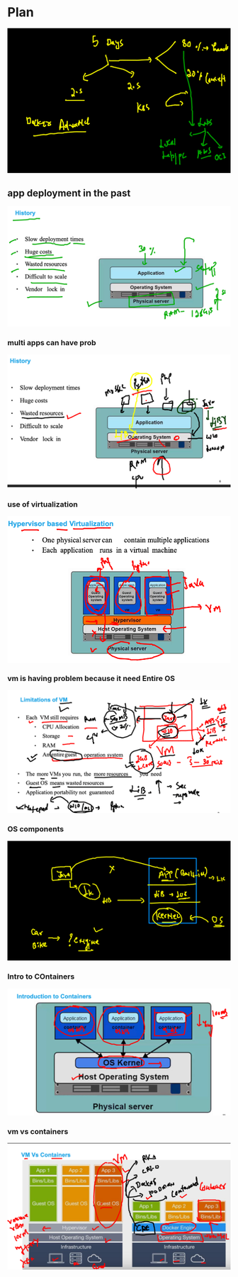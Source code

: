 # Plan 

<img src="plan.png">

## app deployment in the past 

<img src="app.png">

### multi apps can have prob 

<img src="app1.png">

### use of virtualization 

<img src="vm.png">

### vm is having problem because it need Entire OS 

<img src="vm1.png">

### OS components 

<img src="os.png">

### Intro to COntainers 

<img src="cont1.png">

### vm vs containers 

<img src="cont2.png">

